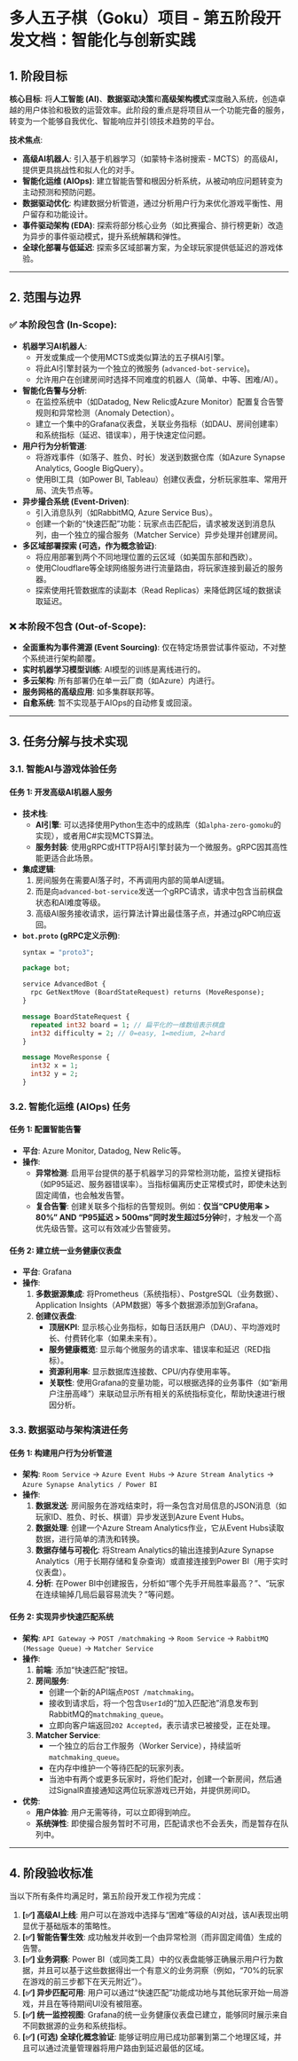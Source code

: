 # 多人五子棋（Goku）项目 - 第五阶段开发文档：智能化与创新实践

## 1. 阶段目标

**核心目标**: 将**人工智能 (AI)**、**数据驱动决策**和**高级架构模式**深度融入系统，创造卓越的用户体验和极致的运营效率。此阶段的重点是将项目从一个功能完备的服务，转变为一个能够自我优化、智能响应并引领技术趋势的平台。

**技术焦点**:
- **高级AI机器人**: 引入基于机器学习（如蒙特卡洛树搜索 - MCTS）的高级AI，提供更具挑战性和拟人化的对手。
- **智能化运维 (AIOps)**: 建立智能告警和根因分析系统，从被动响应问题转变为主动预测和预防问题。
- **数据驱动优化**: 构建数据分析管道，通过分析用户行为来优化游戏平衡性、用户留存和功能设计。
- **事件驱动架构 (EDA)**: 探索将部分核心业务（如比赛撮合、排行榜更新）改造为异步的事件驱动模式，提升系统解耦和弹性。
- **全球化部署与低延迟**: 探索多区域部署方案，为全球玩家提供低延迟的游戏体验。

---

## 2. 范围与边界

### ✅ **本阶段包含 (In-Scope)**:

- **机器学习AI机器人**:
    - 开发或集成一个使用MCTS或类似算法的五子棋AI引擎。
    - 将此AI引擎封装为一个独立的微服务 (`advanced-bot-service`)。
    - 允许用户在创建房间时选择不同难度的机器人（简单、中等、困难/AI）。
- **智能化告警与分析**:
    - 在监控系统中（如Datadog, New Relic或Azure Monitor）配置复合告警规则和异常检测（Anomaly Detection）。
    - 建立一个集中的Grafana仪表盘，关联业务指标（如DAU、房间创建率）和系统指标（延迟、错误率），用于快速定位问题。
- **用户行为分析管道**:
    - 将游戏事件（如落子、胜负、时长）发送到数据仓库（如Azure Synapse Analytics, Google BigQuery）。
    - 使用BI工具（如Power BI, Tableau）创建仪表盘，分析玩家胜率、常用开局、流失节点等。
- **异步撮合系统 (Event-Driven)**:
    - 引入消息队列（如RabbitMQ, Azure Service Bus）。
    - 创建一个新的“快速匹配”功能：玩家点击匹配后，请求被发送到消息队列，由一个独立的撮合服务（Matcher Service）异步处理并创建房间。
- **多区域部署探索 (可选，作为概念验证)**:
    - 将应用部署到两个不同地理位置的云区域（如美国东部和西欧）。
    - 使用Cloudflare等全球网络服务进行流量路由，将玩家连接到最近的服务器。
    - 探索使用托管数据库的读副本（Read Replicas）来降低跨区域的数据读取延迟。

### ❌ **本阶段不包含 (Out-of-Scope)**:

- **全面重构为事件溯源 (Event Sourcing)**: 仅在特定场景尝试事件驱动，不对整个系统进行架构颠覆。
- **实时机器学习模型训练**: AI模型的训练是离线进行的。
- **多云架构**: 所有部署仍在单一云厂商（如Azure）内进行。
- **服务网格的高级应用**: 如多集群联邦等。
- **自愈系统**: 暂不实现基于AIOps的自动修复或回滚。

---

## 3. 任务分解与技术实现

### 3.1. 智能AI与游戏体验任务

#### **任务 1: 开发高级AI机器人服务**

- **技术栈**:
    - **AI引擎**: 可以选择使用Python生态中的成熟库（如`alpha-zero-gomoku`的实现），或者用C#实现MCTS算法。
    - **服务封装**: 使用gRPC或HTTP将AI引擎封装为一个微服务。gRPC因其高性能更适合此场景。
- **集成逻辑**:
    1.  房间服务在需要AI落子时，不再调用内部的简单AI逻辑。
    2.  而是向`advanced-bot-service`发送一个gRPC请求，请求中包含当前棋盘状态和AI难度等级。
    3.  高级AI服务接收请求，运行算法计算出最佳落子点，并通过gRPC响应返回。
- **`bot.proto` (gRPC定义示例)**:
    ```protobuf
    syntax = "proto3";
    
    package bot;
    
    service AdvancedBot {
      rpc GetNextMove (BoardStateRequest) returns (MoveResponse);
    }
    
    message BoardStateRequest {
      repeated int32 board = 1; // 扁平化的一维数组表示棋盘
      int32 difficulty = 2; // 0=easy, 1=medium, 2=hard
    }
    
    message MoveResponse {
      int32 x = 1;
      int32 y = 2;
    }
    ```

### 3.2. 智能化运维 (AIOps) 任务

#### **任务 1: 配置智能告警**

- **平台**: Azure Monitor, Datadog, New Relic等。
- **操作**:
    - **异常检测**: 启用平台提供的基于机器学习的异常检测功能，监控关键指标（如P95延迟、服务器错误率）。当指标偏离历史正常模式时，即使未达到固定阈值，也会触发告警。
    - **复合告警**: 创建关联多个指标的告警规则。例如：**仅当“CPU使用率 > 80%” AND “P95延迟 > 500ms”同时发生超过5分钟**时，才触发一个高优先级告警。这可以有效减少告警疲劳。

#### **任务 2: 建立统一业务健康仪表盘**

- **平台**: Grafana
- **操作**:
    1.  **多数据源集成**: 将Prometheus（系统指标）、PostgreSQL（业务数据）、Application Insights（APM数据）等多个数据源添加到Grafana。
    2.  **创建仪表盘**:
        - **顶层KPI**: 显示核心业务指标，如每日活跃用户（DAU）、平均游戏时长、付费转化率（如果未来有）。
        - **服务健康概览**: 显示每个微服务的请求率、错误率和延迟（RED指标）。
        - **资源利用率**: 显示数据库连接数、CPU/内存使用率等。
        - **关联性**: 使用Grafana的变量功能，可以根据选择的业务事件（如“新用户注册高峰”）来联动显示所有相关的系统指标变化，帮助快速进行根因分析。

### 3.3. 数据驱动与架构演进任务

#### **任务 1: 构建用户行为分析管道**

- **架构**:
    `Room Service` -> `Azure Event Hubs` -> `Azure Stream Analytics` -> `Azure Synapse Analytics / Power BI`
- **操作**:
    1.  **数据发送**: 房间服务在游戏结束时，将一条包含对局信息的JSON消息（如玩家ID、胜负、时长、棋谱）异步发送到Azure Event Hubs。
    2.  **数据处理**: 创建一个Azure Stream Analytics作业，它从Event Hubs读取数据，进行简单的清洗和转换。
    3.  **数据存储与可视化**: 将Stream Analytics的输出连接到Azure Synapse Analytics（用于长期存储和复杂查询）或直接连接到Power BI（用于实时仪表盘）。
    4.  **分析**: 在Power BI中创建报告，分析如“哪个先手开局胜率最高？”、“玩家在连续输掉几局后最容易流失？”等问题。

#### **任务 2: 实现异步快速匹配系统**

- **架构**:
    `API Gateway` -> `POST /matchmaking` -> `Room Service` -> `RabbitMQ (Message Queue)` -> `Matcher Service`
- **操作**:
    1.  **前端**: 添加“快速匹配”按钮。
    2.  **房间服务**:
        - 创建一个新的API端点`POST /matchmaking`。
        - 接收到请求后，将一个包含`UserId`的“加入匹配池”消息发布到RabbitMQ的`matchmaking_queue`。
        - 立即向客户端返回`202 Accepted`，表示请求已被接受，正在处理。
    3.  **Matcher Service**:
        - 一个独立的后台工作服务（Worker Service），持续监听`matchmaking_queue`。
        - 在内存中维护一个等待匹配的玩家列表。
        - 当池中有两个或更多玩家时，将他们配对，创建一个新房间，然后通过SignalR直接通知这两位玩家游戏已开始，并提供房间ID。
- **优势**:
    - **用户体验**: 用户无需等待，可以立即得到响应。
    - **系统弹性**: 即使撮合服务暂时不可用，匹配请求也不会丢失，而是暂存在队列中。

---

## 4. 阶段验收标准

当以下所有条件均满足时，第五阶段开发工作视为完成：

1.  **[✅] 高级AI上线**: 用户可以在游戏中选择与“困难”等级的AI对战，该AI表现出明显优于基础版本的策略性。
2.  **[✅] 智能告警生效**: 成功触发并收到一个由异常检测（而非固定阈值）生成的告警。
3.  **[✅] 业务洞察**: Power BI（或同类工具）中的仪表盘能够正确展示用户行为数据，并且可以基于这些数据得出一个有意义的业务洞察（例如，“70%的玩家在游戏的前三步都下在天元附近”）。
4.  **[✅] 异步匹配可用**: 用户可以通过“快速匹配”功能成功地与其他玩家开始一局游戏，并且在等待期间UI没有被阻塞。
5.  **[✅] 统一监控视图**: Grafana的统一业务健康仪表盘已建立，能够同时展示来自不同数据源的业务和系统指标。
6.  **[✅] (可选) 全球化概念验证**: 能够证明应用已成功部署到第二个地理区域，并且可以通过流量管理器将用户路由到延迟最低的区域。
